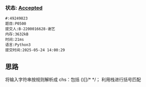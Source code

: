 ### 状态: [Accepted](http://dsbpython.openjudge.cn/dspythonbook/solution/49249823)
```
#:49249823
题目:P0500
提交人:B-2200016628-谢艺
内存:3632kB
时间:21ms
语言:Python3
提交时间:2025-05-24 14:00:29
```
## 思路
将输入字符串按规则解析成 chs：包括 ()[]/* */；
利用栈进行括号匹配

